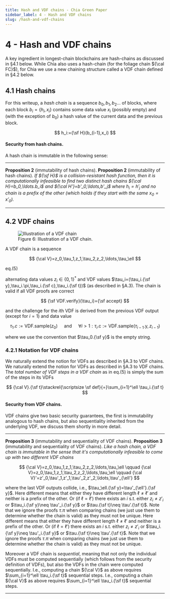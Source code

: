 ```yaml
---
title: Hash and VDF chains - Chia Green Paper
sidebar_label: 4 - Hash and VDF chains
slug: /hash-and-vdf-chains
---
```


# 4 - Hash and VDF chains

A key ingredient in longest-chain blockchains are hash-chains as discussed in §4.1 below. While $\textsf{Chia}$ also uses a hash-chain (for the foliage chain ${\cal FC}$), for $\textsf{Chia}$ we use a new chaining structure called a VDF chain defined in §4.2 below.

## 4.1 Hash chains

For this writeup, a _hash chain_ is a sequence $b_0,b_1,b_2\ldots$ of blocks, where each block $b_i=\{h_i,x_i\}$ contains some data value $x_i$ (possibly empty) and (with the exception of $b_0$) a hash value of the current data and the previous block.

$$ h_i:={\sf H}(b_{i-1},x_i) $$

#### Security from hash chains.

A hash chain is immutable in the following sense:

---

**Proposition 2** (immutability of hash chains). **Proposition 2** (immutability of hash chains). _If ${\sf H}$ is a collision-resistant hash function, then it is computationally infeasible to find two distinct hash chains ${\cal H}=b_0,\ldots.b_i$ and ${\cal H'}=b'_0,\ldots,b'_j$ where $h_i=h'_j$ and no chain is a prefix of the other (which holds if they start with the same $x_0=x'_0$)._

---

## 4.2 VDF chains

<figure>
    <img src="/img/green-paper/infusion.png" alt="Illustration of a VDF chain" />
    <figcaption>Figure 6: Illustration of a VDF chain.</figcaption>
</figure>

A VDF chain is a sequence

$$
{\cal V}=z_0,\tau_1,z_1,\tau_2,z_2,\ldots,\tau_\ell $$

<div class="eqnumber">eq.(5)</div>

alternating data values $z_i\in\{0,1\}^*$ and VDF values $\tau_i=(\tau_i.{\sf y},\tau_i.\pi,\tau_i.{\sf c},\tau_i.{\sf t})$ (as described in §A.3). The chain is valid if all VDF proofs are correct

$$
{\sf VDF.verify}(\tau_i)={\sf accept}
$$

and the challenge for the $i$th VDF is derived from the previous VDF output (except for $i=1$) and data value

$$ \tau_1.c := \mathsf{VDF.sample}(z_0) \quad \text{ and } \quad \forall i > 1 : \tau_i.\mathsf{c} := \mathsf{VDF.sample}(\tau_{i-1}.\mathsf{y}, z_{i-1}) $$

where we use the convention that $\tau_0.{\sf y}$ is the empty string.

### 4.2.1 Notation for VDF chains

We naturally extend the notion for VDFs as described in §A.3 to VDF chains. We naturally extend the notion for VDFs as described in §A.3 to VDF chains. The _total number of VDF steps in a VDF chain_ as in eq.(5) is simply the sum of the steps in its VDFs

$$
{\cal V}.{\sf t}\stackrel{\scriptsize \sf def}{=}\sum_{i=1}^\ell \tau_i.{\sf t}
$$

#### Security from VDF chains.

VDF chains give two basic security guarantees, the first is immutability analogous to hash chains, but also sequentiality inherited from the underlying VDF, we discuss them shortly in more detail.

---

**Proposition 3** (immutability and sequentiality of VDF chains). **Proposition 3** (immutability and sequentiality of VDF chains). *Like a hash chain, a VDF chain is *immutable* in the sense that it's computationally infeasible to come up with two different VDF chains*

$$
{\cal V}=z_0,\tau_1,z_1,\tau_2,z_2,\ldots,\tau_\ell \qquad
{\cal V}=z_0,\tau_1,z_1,\tau_2,z_2,\ldots,\tau_\ell \qquad {\cal V}'=z'_0,\tau'_1,z'_1,\tau'_2,z'_2,\ldots,\tau'_{\ell'}
$$

where the last VDF outputs collide, i.e., $\tau_\ell.{\sf y}=\tau'_{\ell'}.{\sf y}$. Here different means that either they have different length $\ell\neq \ell'$ and neither is a prefix of the other. Or (if $\ell=\ell'$) there exists an $i$ s.t. either $z_i\neq z'_i$ or $\tau_i.{\sf y}\neq \tau'_i.{\sf y}$ or $\tau.{\sf t}\neq \tau'.{\sf t}$. Note that we ignore the proofs $\tau.\pi$ when comparing chains (we just use them to determine whether the chain is valid) as they must not be unique. Here different means that either they have different length $\ell\neq \ell'$ and neither is a prefix of the other. Or (if $\ell=\ell'$) there exists an $i$ s.t. either $z_i\neq z'_i$ or $\tau_i.{\sf y}\neq \tau'_i.{\sf y}$ or $\tau.{\sf t}\neq \tau'.{\sf t}$. Note that we ignore the proofs $\tau.\pi$ when comparing chains (we just use them to determine whether the chain is valid) as they must not be unique.

Moreover a VDF chain is _sequential_, meaning that not only the individual VDFs must be computed sequentially (which follows from the security definition of VDFs), but also the VDFs in the chain were computed sequentially. I.e., computing a chain ${\cal V}$ as above requires $\sum_{i=1}^\ell \tau_i.{\sf t}$ sequential steps. I.e., computing a chain ${\cal V}$ as above requires $\sum_{i=1}^\ell \tau_i.{\sf t}$ sequential steps.

---
